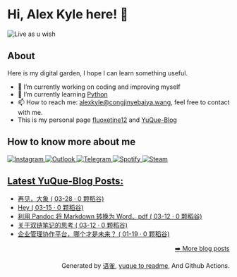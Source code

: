 # Hi, Alex Kyle here! 👋 
![Live as u wish](https://congjinyebaiya-pics.oss-cn-hangzhou.aliyuncs.com/default.new.png)

## About
Here is my digital garden, I hope I can learn something useful.
- 🔭 I’m currently working on coding and improving myself
- 🌱 I’m currently learning [Python](https://www.python.org/)
- 📫 How to reach me: [alexkyle@congjinyebaiya.wang](mailto:alexkyle@congjinyebaiya.wang), feel free to contact with me.
- This is my personal page [fluoxetine12](https://fluoxetine12.icu/) and [YuQue-Blog](https://www.yuque.com/congjinyebai/alexkyle)

## How to know more about me

<a href='https://www.instagram.com/alex_kyleeee/'><img alt="Instagram" src="https://img.shields.io/badge/<instagram>%20-%23E4405F.svg?&style=for-the-badge&logo=Instagram&logoColor=white"/>
<a href='mailto:alexkyleeee@outlook.com/'><img alt="Outlook" src="https://img.shields.io/badge/Microsoft_Outlook-0078D4?style=for-the-badge&logo=microsoft-outlook&logoColor=white" />
<a href='https://telegram.me/alexkyleeee/'><img alt="Telegram" src="https://img.shields.io/badge/Telegram-2CA5E0?style=for-the-badge&logo=telegram&logoColor=white" />
<a href='https://open.spotify.com/user/m4hkj61zfcat0azhv4zq0uraa'><img alt="Spotify" src="https://img.shields.io/badge/Spotify-1ED760?style=for-the-badge&logo=spotify&logoColor=white" />
<a href='https://steamcommunity.com/id/fluoxetine12'><img alt="Steam" src="https://img.shields.io/badge/steam%20-%23000000.svg?&style=for-the-badge&logo=steam&logoColor=white"/>

## Latest YuQue-Blog Posts: 

  - [再见，大象 ( 03-28 · 0 颗稻谷)](https://yuque.com/congjinyebai/alexkyle/20210328)
  - [Hey ( 03-15 · 0 颗稻谷)](https://yuque.com/congjinyebai/alexkyle/gyp2xq)
  - [利用 Pandoc 将 Markdown 转换为 Word、pdf ( 03-12 · 0 颗稻谷)](https://yuque.com/congjinyebai/alexkyle/hsyxm4)
  - [关于双链笔记的思考 ( 03-12 · 0 颗稻谷)](https://yuque.com/congjinyebai/alexkyle/tbbeef)
  - [企业管理协作平台，哪个才是未来？ ( 01-19 · 0 颗稻谷)](https://yuque.com/congjinyebai/alexkyle/hfdgs1)


<p align="right"><a href="https://www.yuque.com/congjinyebai/alexkyle">➡️ More blog posts</a></p>
<p align="right">
  Generated by
  <a href="https://www.yuque.com">语雀</a>,
  <a href="https://github.com/marketplace/actions/yuque-to-readme">yuque to readme</a>,
  And Github Actions.
</p>

